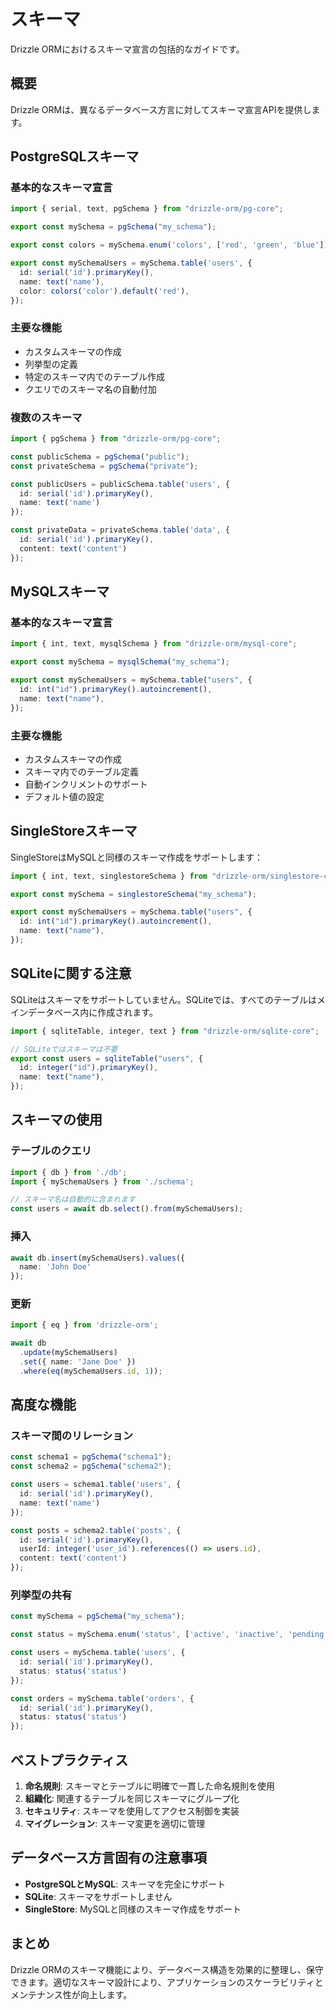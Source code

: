 # スキーマ

Drizzle ORMにおけるスキーマ宣言の包括的なガイドです。

## 概要

Drizzle ORMは、異なるデータベース方言に対してスキーマ宣言APIを提供します。

## PostgreSQLスキーマ

### 基本的なスキーマ宣言

```typescript
import { serial, text, pgSchema } from "drizzle-orm/pg-core";

export const mySchema = pgSchema("my_schema");

export const colors = mySchema.enum('colors', ['red', 'green', 'blue']);

export const mySchemaUsers = mySchema.table('users', {
  id: serial('id').primaryKey(),
  name: text('name'),
  color: colors('color').default('red'),
});
```

### 主要な機能

- カスタムスキーマの作成
- 列挙型の定義
- 特定のスキーマ内でのテーブル作成
- クエリでのスキーマ名の自動付加

### 複数のスキーマ

```typescript
import { pgSchema } from "drizzle-orm/pg-core";

const publicSchema = pgSchema("public");
const privateSchema = pgSchema("private");

const publicUsers = publicSchema.table('users', {
  id: serial('id').primaryKey(),
  name: text('name')
});

const privateData = privateSchema.table('data', {
  id: serial('id').primaryKey(),
  content: text('content')
});
```

## MySQLスキーマ

### 基本的なスキーマ宣言

```typescript
import { int, text, mysqlSchema } from "drizzle-orm/mysql-core";

export const mySchema = mysqlSchema("my_schema");

export const mySchemaUsers = mySchema.table("users", {
  id: int("id").primaryKey().autoincrement(),
  name: text("name"),
});
```

### 主要な機能

- カスタムスキーマの作成
- スキーマ内でのテーブル定義
- 自動インクリメントのサポート
- デフォルト値の設定

## SingleStoreスキーマ

SingleStoreはMySQLと同様のスキーマ作成をサポートします：

```typescript
import { int, text, singlestoreSchema } from "drizzle-orm/singlestore-core";

export const mySchema = singlestoreSchema("my_schema");

export const mySchemaUsers = mySchema.table("users", {
  id: int("id").primaryKey().autoincrement(),
  name: text("name"),
});
```

## SQLiteに関する注意

SQLiteはスキーマをサポートしていません。SQLiteでは、すべてのテーブルはメインデータベース内に作成されます。

```typescript
import { sqliteTable, integer, text } from "drizzle-orm/sqlite-core";

// SQLiteではスキーマは不要
export const users = sqliteTable("users", {
  id: integer("id").primaryKey(),
  name: text("name"),
});
```

## スキーマの使用

### テーブルのクエリ

```typescript
import { db } from './db';
import { mySchemaUsers } from './schema';

// スキーマ名は自動的に含まれます
const users = await db.select().from(mySchemaUsers);
```

### 挿入

```typescript
await db.insert(mySchemaUsers).values({
  name: 'John Doe'
});
```

### 更新

```typescript
import { eq } from 'drizzle-orm';

await db
  .update(mySchemaUsers)
  .set({ name: 'Jane Doe' })
  .where(eq(mySchemaUsers.id, 1));
```

## 高度な機能

### スキーマ間のリレーション

```typescript
const schema1 = pgSchema("schema1");
const schema2 = pgSchema("schema2");

const users = schema1.table('users', {
  id: serial('id').primaryKey(),
  name: text('name')
});

const posts = schema2.table('posts', {
  id: serial('id').primaryKey(),
  userId: integer('user_id').references(() => users.id),
  content: text('content')
});
```

### 列挙型の共有

```typescript
const mySchema = pgSchema("my_schema");

const status = mySchema.enum('status', ['active', 'inactive', 'pending']);

const users = mySchema.table('users', {
  id: serial('id').primaryKey(),
  status: status('status')
});

const orders = mySchema.table('orders', {
  id: serial('id').primaryKey(),
  status: status('status')
});
```

## ベストプラクティス

1. **命名規則**: スキーマとテーブルに明確で一貫した命名規則を使用
2. **組織化**: 関連するテーブルを同じスキーマにグループ化
3. **セキュリティ**: スキーマを使用してアクセス制御を実装
4. **マイグレーション**: スキーマ変更を適切に管理

## データベース方言固有の注意事項

- **PostgreSQLとMySQL**: スキーマを完全にサポート
- **SQLite**: スキーマをサポートしません
- **SingleStore**: MySQLと同様のスキーマ作成をサポート

## まとめ

Drizzle ORMのスキーマ機能により、データベース構造を効果的に整理し、保守できます。適切なスキーマ設計により、アプリケーションのスケーラビリティとメンテナンス性が向上します。
